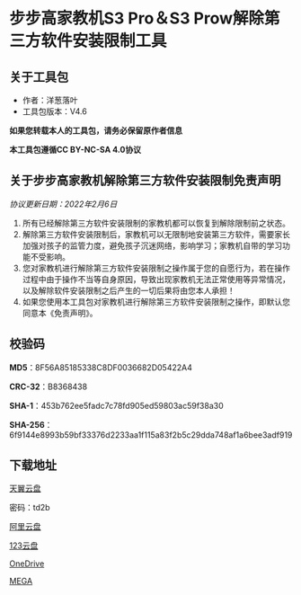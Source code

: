# 步步高家教机S3 Pro＆S3 Prow解除第三方软件安装限制工具

## 关于工具包
- 作者：洋葱落叶
- 工具包版本：V4.6

**如果您转载本人的工具包，请务必保留原作者信息**

**本工具包遵循CC BY-NC-SA 4.0协议**

## 关于步步高家教机解除第三方软件安装限制免责声明
*协议更新日期：2022年2月6日*
1. 所有已经解除第三方软件安装限制的家教机都可以恢复到解除限制前之状态。
2. 解除第三方软件安装限制后，家教机可以无限制地安装第三方软件，需要家长加强对孩子的监管力度，避免孩子沉迷网络，影响学习；家教机自带的学习功能不受影响。
3. 您对家教机进行解除第三方软件安装限制之操作属于您的自愿行为，若在操作过程中由于操作不当等自身原因，导致出现家教机无法正常使用等异常情况，以及解除软件安装限制之后产生的一切后果将由您本人承担！
4. 如果您使用本工具包对家教机进行解除第三方软件安装限制之操作，即默认您同意本《免责声明》。

## 校验码
**MD5**：8F56A85185338C8DF0036682D05422A4

**CRC-32**：B8368438

**SHA-1**：453b762ee5fadc7c78fd905ed59803ac59f38a30

**SHA-256**：6f9144e8993b59bf33376d2233aa1f115a83f2b5c29dda748af1a6bee3adf919

## 下载地址
[天翼云盘](https://cloud.189.cn/t/fyAzYn22Uzua)

密码：td2b

[阿里云盘](https://www.aliyundrive.com/s/LyPKVkseAxE)

[123云盘](https://www.123pan.com/s/FbyrVv-whqBH)

[OneDrive](https://dljz-my.sharepoint.com/:f:/g/personal/ycly_nii_ink/En7mb_gys-RGg3wg3kdxiCQBonmfw6EgLaksGuvhAfSxLA?e=gb4b79)

[MEGA](https://mega.nz/folder/UPVh2ARY#6qZs_QM0IgrYmhFQVLX2yg)
